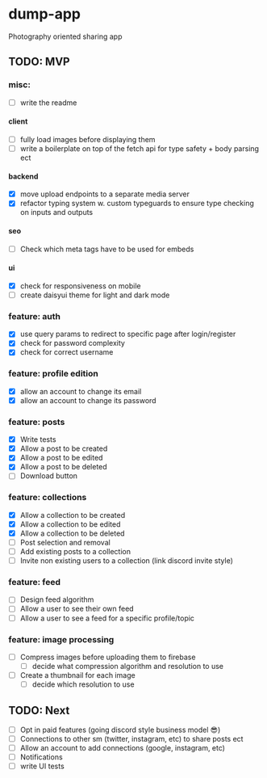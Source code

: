 # dump-app

Photography oriented sharing app

## TODO: MVP

### misc:

- [ ] write the readme

#### client

- [ ] fully load images before displaying them
- [ ] write a boilerplate on top of the fetch api for type safety + body parsing ect

#### backend

- [x] move upload endpoints to a separate media server
- [x] refactor typing system w. custom typeguards to ensure type checking on inputs and outputs

#### seo

- [ ] Check which meta tags have to be used for embeds

#### ui

- [x] check for responsiveness on mobile
- [ ] create daisyui theme for light and dark mode

### feature: auth

- [x] use query params to redirect to specific page after login/register
- [x] check for password complexity
- [x] check for correct username

### feature: profile edition

- [x] allow an account to change its email
- [x] allow an account to change its password

### feature: posts

- [x] Write tests
- [x] Allow a post to be created
- [x] Allow a post to be edited
- [x] Allow a post to be deleted
- [ ] Download button

### feature: collections

- [x] Allow a collection to be created
- [x] Allow a collection to be edited
- [x] Allow a collection to be deleted
- [ ] Post selection and removal
- [ ] Add existing posts to a collection
- [ ] Invite non existing users to a collection (link discord invite style)

### feature: feed

- [ ] Design feed algorithm
- [ ] Allow a user to see their own feed
- [ ] Allow a user to see a feed for a specific profile/topic

### feature: image processing

- [ ] Compress images before uploading them to firebase
  - [ ] decide what compression algorithm and resolution to use
- [ ] Create a thumbnail for each image
  - [ ] decide which resolution to use

## TODO: Next

- [ ] Opt in paid features (going discord style business model 😎)
- [ ] Connections to other sm (twitter, instagram, etc) to share posts ect
- [ ] Allow an account to add connections (google, instagram, etc)
- [ ] Notifications
- [ ] write UI tests
